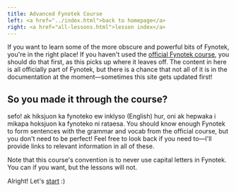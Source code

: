 ```yaml
---
title: Advanced Fynotek Course
left: <a href="../index.html">back to homepage</a>
right: <a href="all-lessons.html">lesson index</a>
---
```


If you want to learn some of the more obscure and powerful bits of Fynotek, you're in the right place! If you haven't used the [official Fynotek course](https://aspenlangs.neocities.org/fynles.html), you should do that first, as this picks up where it leaves off. The content in here is all officially part of Fynotek, but there is a chance that not all of it is in the documentation at the moment—sometimes this site gets updated first!

## So you made it through the course?
sefo! ak hiksjuon ka fynoteko ew inklyso (English) hur, oni ak hepwaka i mikapa hoksjuon ka fynoteko ni rataesa. You should know enough Fynotek to form sentences with the grammar and vocab from the official course, but you don't need to be perfect! Feel free to look back if you need to—I'll provide links to relevant information in all of these.

Note that this course's convention is to never use capital letters in Fynotek. You can if you want, but the lessons will not.

Alright! Let's [start](all-lessons.html) :)
